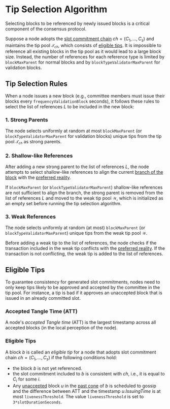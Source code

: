 # Tip Selection Algorithm

Selecting blocks to be referenced by newly issued blocks is a critical component of the consensus protocol.

Suppose a node adopts the [slot commitment chain](introduction.md#slot-commitment-chains) $ch=(C_1,\ldots,C_s)$ and maintains the tip pool <code>$\mathcal{T}_{ch}$</code>, which consists of [eligible tips](#eligible-tips). It is impossible to reference all existing blocks in the tip pool as it would lead to a large block size. Instead, the number of references for each reference type is limited by `blockMaxParent` for normal blocks and by `blockTypeValidatorMaxParent` for validation blocks.

## Tip Selection Rules

When a node issues a new block (e.g., committee members must issue their blocks every `frequencyValidationBlock` seconds), it follows these rules to select the list of references $L$ to be included in the new block:

### 1. Strong Parents

The node selects uniformly at random at most `blockMaxParent` (or `blockTypeValidatorMaxParent` for validation blocks) unique tips from the tip pool <code>$\mathcal{T}_{ch}$</code> as strong parents.

### 2. Shallow-like References

After adding a new strong parent to the list of references $L$, the node attempts to select shallow-like references to align the current [branch of the block](relevant-algorithms.md#algorithm-to-compute-a-blocks-branch) with the [preferred reality](relevant-algorithms.md#algorithm-to-compute-the-preferred-reality).

If `blockMaxParent` (or `blockTypeValidatorMaxParent`) shallow-like references are not sufficient to align the branch, the strong parent is removed from the list of references $L$ and moved to the weak tip pool <code>$\mathcal{W}$</code>, which is initialized as an empty set before running the tip selection algorithm.

### 3. Weak References

The node selects uniformly at random (at most) `blockMaxParent` (or `blockTypeValidatorMaxParent`) unique tips from the weak tip pool <code>$\mathcal{W}$</code>.

Before adding a weak tip to the list of references, the node checks if the transaction included in the weak tip conflicts with the [preferred reality](relevant-algorithms.md#algorithm-to-compute-the-preferred-reality). If the transaction is not conflicting, the weak tip is added to the list of references.

## Eligible Tips

To guarantee consistency for generated slot commitments, nodes need to only keep tips likely to be approved and accepted by the committee in the tip pool. For instance, a tip is bad if it approves an unaccepted block that is issued in an already committed slot.

### Accepted Tangle Time (ATT)

A node's _accepted Tangle time_ (ATT) is the largest timestamp across all accepted blocks (in the local perception of the node).

### Eligible Tips

A block $b$ is called an _eligible tip_ for a node that adopts slot commitment chain $ch=(C_1,\ldots,C_s)$ if the following conditions hold:

- the block $b$ is not yet referenced.
- the slot commitment included to $b$ is consistent with $ch$, i.e., it is equal to $C_i$ for some $i$.
- Any [unaccepted](consensus-flags.md#acceptance-flag) block $u$ in the [past cone](preliminaries.md#past-cone-of-a-block) of $b$ is scheduled to gossip and the difference between ATT and the timestamp $u.IssuingTime$ is at most `livenessThreshold`. The value `livenessThreshold` is set to `3*slotDurationSeconds`.

